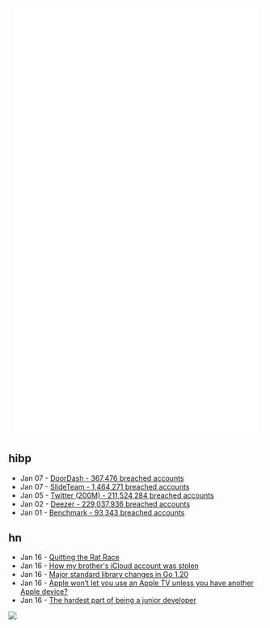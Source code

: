 ![Metrics](https://raw.githubusercontent.com/phixion/phixion/master/metrics.svg)

## hibp

<!--
for https://github.com/phixion/phixion/blob/main/.github/workflows/feeds.yml
-->
<!--START_SECTION:haveibeenpwnd-->
- Jan 07 - [DoorDash - 367,476 breached accounts](https://haveibeenpwned.com/PwnedWebsites#DoorDash)
- Jan 07 - [SlideTeam - 1,464,271 breached accounts](https://haveibeenpwned.com/PwnedWebsites#SlideTeam)
- Jan 05 - [Twitter (200M) - 211,524,284 breached accounts](https://haveibeenpwned.com/PwnedWebsites#Twitter200M)
- Jan 02 - [Deezer - 229,037,936 breached accounts](https://haveibeenpwned.com/PwnedWebsites#Deezer)
- Jan 01 - [Benchmark - 93,343 breached accounts](https://haveibeenpwned.com/PwnedWebsites#Benchmark)
<!--END_SECTION:haveibeenpwnd-->

## hn

<!--
for https://github.com/phixion/phixion/blob/main/.github/workflows/feeds.yml
-->
<!--START_SECTION:hn-->
- Jan 16 - [Quitting the Rat Race](https://seanbarry.dev/posts/quitting-the-rat-race/)
- Jan 16 - [How my brother's iCloud account was stolen](https://7c0h.com/blog/new/stolen_iphone.html)
- Jan 16 - [Major standard library changes in Go 1.20](https://blog.carlmjohnson.net/post/2023/golang-120-arenas-errors-responsecontroller/)
- Jan 16 - [Apple won’t let you use an Apple TV unless you have another Apple device?](https://twitter.com/hugelgupf/status/1614794516309118977)
- Jan 16 - [The hardest part of being a junior developer](https://rachsmith.com/the-hardest-part-of-being-a-jnr/)
<!--END_SECTION:hn-->

<!--
for https://yhype.me
-->
![](https://hit.yhype.me/github/profile?user_id=13013670)
